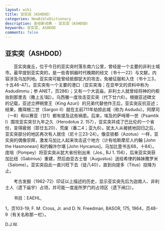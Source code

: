 ```yaml
---
layout: wiki
title: 亚实突（ASHDOD）
categories: NewBibleDictionary
description: 圣经新词典 - 亚实突（ASHDOD）
keywords: 亚实突, ASHDOD
comments: false
---
```


## 亚实突（ASHDOD）

　　亚实突废丘，位于今日的亚实突村落东南六公里，曾经是一个主要的非利士城市。最早提到亚实突的，是一些青铜器时代晚期的经文（书十一22）与文献，内容涉及乌加列地。亚实突可能曾经抵御犹大的攻击，免被征服和入住（书十三3，十五46-47）。亚实突有一个主要的港口（亚实突海；在亚甲文的资料中称为 Asdudimmu；参 ANET，页286）；又有一个大衮庙，非利士人就曾经将神的约柜抬到那里去（撒上五1起）。乌西雅一度攻击亚实突（代下廿六6）。根据亚述碑文的记载，亚述立押朔里王（King Azuri）的兄弟代替他作王后，亚实突反抗亚述；结果，撒珥根二世（Sargon II）就在主前711年劫掠此城（称为 Asdudu）。阿摩司（一8）和以赛亚（廿1）都有提及这些祸患。后来，埃及的萨呣蒂一世（Psamtik I）围攻亚实突廿九年之久（Herodotus 2. 157），亚实突并成了巴比伦的一个省份，变得疲弱（耶廿五20）、荒废（番二4；亚九6）。犹太人从被掳地回归之后，亚实突部分的地区再次有人居住（尼十三23-24）。像亚锁都（Azotus）一样，亚实突的偶像崇拜，激发马加比人起来攻击这个地方（计有哈斯摩尼人约翰 [John the Hasmonean] 和约翰许尔堪 [John Hyrcanus]，马加比壹书五68，十84）。庞培（Pompey）将亚实突从犹大省份别出来（Jos., BJ 1. 156），后来亚实突获加比纽（Gabinius）重建，然后由亚古士督（Augustus）送给希律的姊妹撒罗米（Salome）。亚实突自此一直兴旺下去（徒八40），直到向提多（Titus）投降为止。

　　考古发掘（1962-72）印证以上描述的历史，显示亚实突先后为迦南人、非利士人（遗下庙宇）占领，并可能一度是所罗门的占领区（遗下闸口）。

　　书目：EAEHL,

1，页103-19; F. M. Cross, Jr. and D. N. Freedman, BASOR, 175, 1964，页48-9（有关名称那一栏）。

D.J.W.






